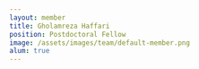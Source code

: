 ```yaml
---
layout: member
title: Gholamreza Haffari
position: Postdoctoral Fellow
image: /assets/images/team/default-member.png
alum: true
---
```

